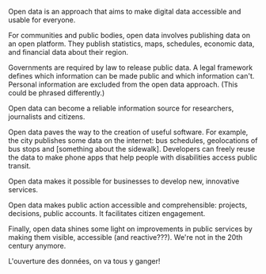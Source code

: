 Open data is an approach that aims to make digital data accessible and usable for everyone.

For communities and public bodies, open data involves publishing data on an open platform. They publish statistics, maps, schedules, economic data, and financial data about their region.

Governments are required by law to release public data. A legal framework defines which information can be made public and which information can't. Personal information are excluded from the open data approach. (This could be phrased differently.)

Open data can become a reliable information source for researchers, journalists and citizens.

Open data paves the way to the creation of useful software. For example, the city publishes some data on the internet: bus schedules, geolocations of bus stops and [something about the sidewalk]. Developers can freely reuse the data to make phone apps that help people with disabilities access public transit.

Open data makes it possible for businesses to develop new, innovative services.

Open data makes public action accessible and comprehensible: projects, decisions, public accounts. It facilitates citizen engagement.

Finally, open data shines some light on improvements in public services by making them visible, accessible (and reactive???). We're not in the 20th century anymore.

L'ouverture des données, on va tous y ganger!

